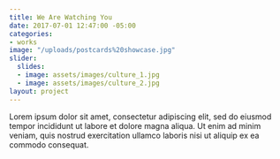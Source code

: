 ```yaml
---
title: We Are Watching You
date: 2017-07-01 12:47:00 -05:00
categories:
- works
image: "/uploads/postcards%20showcase.jpg"
slider:
  slides:
  - image: assets/images/culture_1.jpg
  - image: assets/images/culture_2.jpg
layout: project
---
```


Lorem ipsum dolor sit amet, consectetur adipiscing elit, sed do eiusmod tempor incididunt ut labore et dolore magna aliqua. Ut enim ad minim veniam, quis nostrud exercitation ullamco laboris nisi ut aliquip ex ea commodo consequat.
